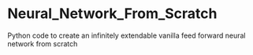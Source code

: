 # Neural_Network_From_Scratch
Python code to create an infinitely extendable vanilla feed forward neural network from scratch
